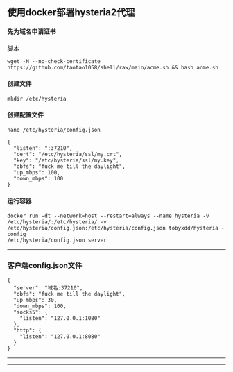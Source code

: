 ## 使用docker部署hysteria2代理

#### 先为域名申请证书

脚本

```
wget -N --no-check-certificate https://github.com/taotao1058/shell/raw/main/acme.sh && bash acme.sh
```

#### 创建文件

```
mkdir /etc/hysteria
```

#### 创建配置文件

```
nano /etc/hysteria/config.json
```


```
{
  "listen": ":37210",
  "cert": "/etc/hysteria/ssl/my.crt",
  "key": "/etc/hysteria/ssl/my.key",
  "obfs": "fuck me till the daylight",
  "up_mbps": 100,
  "down_mbps": 100
}
```


#### 运行容器

```
docker run -dt --network=host --restart=always --name hysteria -v
/etc/hysteria/:/etc/hysteria/ -v
/etc/hysteria/config.json:/etc/hysteria/config.json tobyxdd/hysteria -config
/etc/hysteria/config.json server
```

---

### 客户端config.json文件

```
{
  "server": "域名:37210",
  "obfs": "fuck me till the daylight",
  "up_mbps": 30,
  "down_mbps": 100,
  "socks5": {
    "listen": "127.0.0.1:1080"
  },
  "http": {
    "listen": "127.0.0.1:8080"
  }
}
```


---
---
